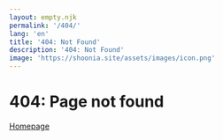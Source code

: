 ```yaml
---
layout: empty.njk
permalink: '/404/'
lang: 'en'
title: '404: Not Found'
description: '404: Not Found'
image: 'https://shoonia.site/assets/images/icon.png'
---
```


# 404: Page not found

[Homepage](/)
